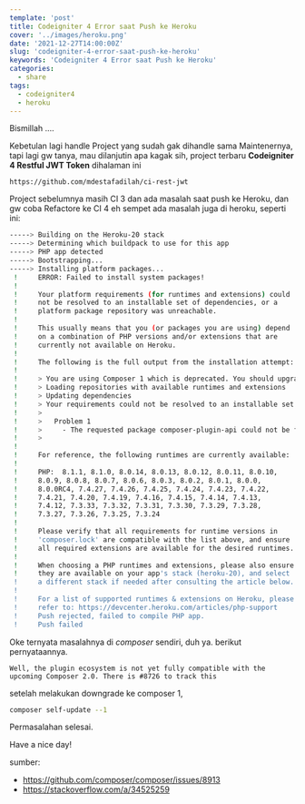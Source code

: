 ```yaml
---
template: 'post'
title: Codeigniter 4 Error saat Push ke Heroku
cover: '../images/heroku.png'
date: '2021-12-27T14:00:00Z'
slug: 'codeigniter-4-error-saat-push-ke-heroku'
keywords: 'Codeigniter 4 Error saat Push ke Heroku'
categories:
  - share
tags:
  - codeigniter4
  - heroku
---
```


Bismillah ....

Kebetulan lagi handle Project yang sudah gak dihandle sama Maintenernya, tapi lagi gw tanya, mau dilanjutin apa kagak sih, project terbaru **Codeigniter 4 Restful JWT Token** dihalaman ini

```https://github.com/mdestafadilah/ci-rest-jwt```

Project sebelumnya masih CI 3 dan ada masalah saat push ke Heroku, dan gw coba Refactore ke CI 4 eh sempet ada masalah juga di heroku, seperti ini:

```bash
-----> Building on the Heroku-20 stack
-----> Determining which buildpack to use for this app
-----> PHP app detected
-----> Bootstrapping...
-----> Installing platform packages...
 !     ERROR: Failed to install system packages!
 !     
 !     Your platform requirements (for runtimes and extensions) could
 !     not be resolved to an installable set of dependencies, or a
 !     platform package repository was unreachable.
 !     
 !     This usually means that you (or packages you are using) depend
 !     on a combination of PHP versions and/or extensions that are
 !     currently not available on Heroku.
 !     
 !     The following is the full output from the installation attempt:
 !     
 !     > You are using Composer 1 which is deprecated. You should upgrade to Composer 2, see https://blog.packagist.com/deprecating-composer-1-support/
 !     > Loading repositories with available runtimes and extensions
 !     > Updating dependencies
 !     > Your requirements could not be resolved to an installable set of packages.
 !     > 
 !     >   Problem 1
 !     >     - The requested package composer-plugin-api could not be found in any version, there may be a typo in the package name.
 !     > 
 !     
 !     For reference, the following runtimes are currently available:
 !     
 !     PHP:  8.1.1, 8.1.0, 8.0.14, 8.0.13, 8.0.12, 8.0.11, 8.0.10, 
 !     8.0.9, 8.0.8, 8.0.7, 8.0.6, 8.0.3, 8.0.2, 8.0.1, 8.0.0, 
 !     8.0.0RC4, 7.4.27, 7.4.26, 7.4.25, 7.4.24, 7.4.23, 7.4.22, 
 !     7.4.21, 7.4.20, 7.4.19, 7.4.16, 7.4.15, 7.4.14, 7.4.13, 
 !     7.4.12, 7.3.33, 7.3.32, 7.3.31, 7.3.30, 7.3.29, 7.3.28, 
 !     7.3.27, 7.3.26, 7.3.25, 7.3.24
 !     
 !     Please verify that all requirements for runtime versions in
 !     'composer.lock' are compatible with the list above, and ensure
 !     all required extensions are available for the desired runtimes.
 !     
 !     When choosing a PHP runtimes and extensions, please also ensure
 !     they are available on your app's stack (heroku-20), and select
 !     a different stack if needed after consulting the article below.
 !     
 !     For a list of supported runtimes & extensions on Heroku, please
 !     refer to: https://devcenter.heroku.com/articles/php-support
 !     Push rejected, failed to compile PHP app.
 !     Push failed
```

Oke ternyata masalahnya di *composer* sendiri, duh ya. berikut pernyataannya.

```Well, the plugin ecosystem is not yet fully compatible with the upcoming Composer 2.0. There is #8726 to track this```

setelah melakukan downgrade ke composer 1,

```bash
composer self-update --1
```

Permasalahan selesai.

Have a nice day!

sumber:
- https://github.com/composer/composer/issues/8913
- https://stackoverflow.com/a/34525259
